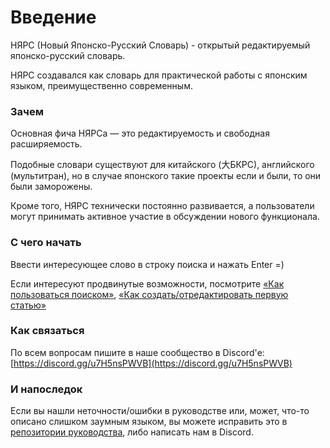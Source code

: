# Введение

НЯРС (Новый Японско-Русский Словарь) - открытый редактируемый японско-русский словарь.

НЯРС создавался как словарь для практической работы с японским языком, преимущественно современным.

### Зачем

Основная фича НЯРСа — это редактируемость и свободная расширяемость.

Подобные словари существуют для китайского (大БКРС), английского (мультитран), но в случае японского такие проекты если и были, то они были заморожены.

Кроме того, НЯРС технически постоянно развивается, а пользователи могут принимать активное участие в обсуждении нового функционала.

### С чего начать

Ввести интересующее слово в строку поиска и нажать Enter =)

Если интересуют продвинутые возможности, посмотрите [«Как пользоваться поиском»](/main/Поиск.html), [«Как создать/отредактировать первую статью»](/jp-ru/Первая_статья.html)

### Как связаться

По всем вопросам пишите в наше сообщество в Discord'е: [https://discord.gg/u7H5nsPWVB](https://discord.gg/u7H5nsPWVB)

### И напоследок

Если вы нашли неточности/ошибки в руководстве или, может, что-то описано слишком заумным языком, вы можете исправить это в [репозитории руководства](https://github.com/nyars-jiten/docs), либо написать нам в Discord.
